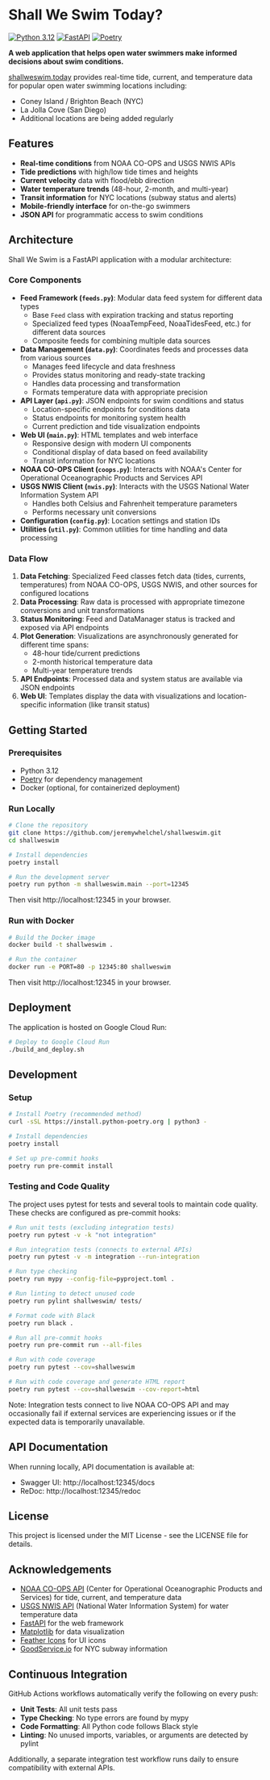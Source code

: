 # Shall We Swim Today?

[![Python 3.12](https://img.shields.io/badge/python-3.12-blue.svg)](https://www.python.org/downloads/)
[![FastAPI](https://img.shields.io/badge/FastAPI-0.115+-green.svg)](https://fastapi.tiangolo.com/)
[![Poetry](https://img.shields.io/badge/Poetry-Managed-blueviolet)](https://python-poetry.org/)

**A web application that helps open water swimmers make informed decisions about swim conditions.**

[shallweswim.today](https://shallweswim.today) provides real-time tide, current, and temperature data for popular open water swimming locations including:

- Coney Island / Brighton Beach (NYC)
- La Jolla Cove (San Diego)
- Additional locations are being added regularly

## Features

- **Real-time conditions** from NOAA CO-OPS and USGS NWIS APIs
- **Tide predictions** with high/low tide times and heights
- **Current velocity** data with flood/ebb direction
- **Water temperature trends** (48-hour, 2-month, and multi-year)
- **Transit information** for NYC locations (subway status and alerts)
- **Mobile-friendly interface** for on-the-go swimmers
- **JSON API** for programmatic access to swim conditions

## Architecture

Shall We Swim is a FastAPI application with a modular architecture:

### Core Components

- **Feed Framework (`feeds.py`)**: Modular data feed system for different data types
  - Base `Feed` class with expiration tracking and status reporting
  - Specialized feed types (NoaaTempFeed, NoaaTidesFeed, etc.) for different data sources
  - Composite feeds for combining multiple data sources
- **Data Management (`data.py`)**: Coordinates feeds and processes data from various sources
  - Manages feed lifecycle and data freshness
  - Provides status monitoring and ready-state tracking
  - Handles data processing and transformation
  - Formats temperature data with appropriate precision
- **API Layer (`api.py`)**: JSON endpoints for swim conditions and status
  - Location-specific endpoints for conditions data
  - Status endpoints for monitoring system health
  - Current prediction and tide visualization endpoints
- **Web UI (`main.py`)**: HTML templates and web interface
  - Responsive design with modern UI components
  - Conditional display of data based on feed availability
  - Transit information for NYC locations
- **NOAA CO-OPS Client (`coops.py`)**: Interacts with NOAA's Center for Operational Oceanographic Products and Services API
- **USGS NWIS Client (`nwis.py`)**: Interacts with the USGS National Water Information System API
  - Handles both Celsius and Fahrenheit temperature parameters
  - Performs necessary unit conversions
- **Configuration (`config.py`)**: Location settings and station IDs
- **Utilities (`util.py`)**: Common utilities for time handling and data processing

### Data Flow

1. **Data Fetching**: Specialized Feed classes fetch data (tides, currents, temperatures) from NOAA CO-OPS, USGS NWIS, and other sources for configured locations
2. **Data Processing**: Raw data is processed with appropriate timezone conversions and unit transformations
3. **Status Monitoring**: Feed and DataManager status is tracked and exposed via API endpoints
4. **Plot Generation**: Visualizations are asynchronously generated for different time spans:
   - 48-hour tide/current predictions
   - 2-month historical temperature data
   - Multi-year temperature trends
5. **API Endpoints**: Processed data and system status are available via JSON endpoints
6. **Web UI**: Templates display the data with visualizations and location-specific information (like transit status)

## Getting Started

### Prerequisites

- Python 3.12
- [Poetry](https://python-poetry.org/) for dependency management
- Docker (optional, for containerized deployment)

### Run Locally

```bash
# Clone the repository
git clone https://github.com/jeremywhelchel/shallweswim.git
cd shallweswim

# Install dependencies
poetry install

# Run the development server
poetry run python -m shallweswim.main --port=12345
```

Then visit http://localhost:12345 in your browser.

### Run with Docker

```bash
# Build the Docker image
docker build -t shallweswim .

# Run the container
docker run -e PORT=80 -p 12345:80 shallweswim
```

Then visit http://localhost:12345 in your browser.

## Deployment

The application is hosted on Google Cloud Run:

```bash
# Deploy to Google Cloud Run
./build_and_deploy.sh
```

## Development

### Setup

```bash
# Install Poetry (recommended method)
curl -sSL https://install.python-poetry.org | python3 -

# Install dependencies
poetry install

# Set up pre-commit hooks
poetry run pre-commit install
```

### Testing and Code Quality

The project uses pytest for tests and several tools to maintain code quality. These checks are configured as pre-commit hooks:

```bash
# Run unit tests (excluding integration tests)
poetry run pytest -v -k "not integration"

# Run integration tests (connects to external APIs)
poetry run pytest -v -m integration --run-integration

# Run type checking
poetry run mypy --config-file=pyproject.toml .

# Run linting to detect unused code
poetry run pylint shallweswim/ tests/

# Format code with Black
poetry run black .

# Run all pre-commit hooks
poetry run pre-commit run --all-files

# Run with code coverage
poetry run pytest --cov=shallweswim

# Run with code coverage and generate HTML report
poetry run pytest --cov=shallweswim --cov-report=html
```

Note: Integration tests connect to live NOAA CO-OPS API and may occasionally fail if external services are experiencing issues or if the expected data is temporarily unavailable.

## API Documentation

When running locally, API documentation is available at:

- Swagger UI: http://localhost:12345/docs
- ReDoc: http://localhost:12345/redoc

## License

This project is licensed under the MIT License - see the LICENSE file for details.

## Acknowledgements

- [NOAA CO-OPS API](https://tidesandcurrents.noaa.gov/api/) (Center for Operational Oceanographic Products and Services) for tide, current, and temperature data
- [USGS NWIS API](https://waterservices.usgs.gov/) (National Water Information System) for water temperature data
- [FastAPI](https://fastapi.tiangolo.com/) for the web framework
- [Matplotlib](https://matplotlib.org/) for data visualization
- [Feather Icons](https://feathericons.com/) for UI icons
- [GoodService.io](https://goodservice.io/) for NYC subway information

## Continuous Integration

GitHub Actions workflows automatically verify the following on every push:

- **Unit Tests**: All unit tests pass
- **Type Checking**: No type errors are found by mypy
- **Code Formatting**: All Python code follows Black style
- **Linting**: No unused imports, variables, or arguments are detected by pylint

Additionally, a separate integration test workflow runs daily to ensure compatibility with external APIs.

